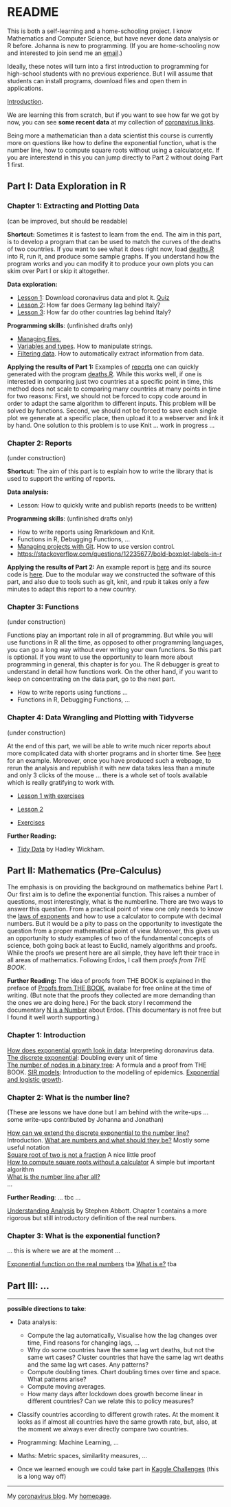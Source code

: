 # README

This is both a self-learning and a home-schooling project. I know Mathematics and Computer Science, but have never done data analysis or R before. Johanna is new to programming. (If you are home-schooling now and interested to join  send me an [email](mailto:alexhkurz@gmail.com?subject=coronavirus-in-R).)

Ideally, these notes will turn into a first  introduction to programming for high-school students with no previous experience. But I will assume that students can install programs, download files and open them in applications.

[Introduction](intro.md).

We are learning this from scratch, but if you want to see how far we got by now, you can see **some recent data** at my collection of [coronavirus links](https://alexhkurz.github.io/notes/covid-19.html).

Being more a mathematician than a data scientist this course is currently more on questions like how to define the exponential function, what is the number line, how to compute square roots without using a calculator,etc. If you are interestend in this you can jump directly to Part 2 without doing Part 1 first.

## Part I: Data Exploration in R

### Chapter 1: Extracting and Plotting Data

(can be improved, but should be readable)

**Shortcut:** Sometimes it is fastest to learn from the end. The aim in this part, is to develop a program that can be used to match the curves of the deaths of two countries. If you want to see what it does right now, load [deaths.R](src/deaths.R) into R, run it, and produce some sample graphs. If you understand how the program works and you can modify it to produce your own plots you can skim over Part I or skip it altogether.

**Data exploration:**

- [Lesson 1](lessons/lesson-01/lesson-01.md): Download coronavirus data and plot it.  [Quiz](lessons/lesson-01/quiz-01.Rmd)  
- [Lesson 2](lessons/lesson-02/lesson-02.md): How far does Germany lag behind Italy?  
- [Lesson 3](lessons/lesson-03/lesson-03.md): How far do other countries lag behind   Italy? 

**Programming skills**: (unfinished drafts only)
- [Managing files.](lessons/lesson-files.md)
- [Variables and types](lessons/lesson-strings.Rmd). How to manipulate strings.
- [Filtering data](lessons/lesson-filter.Rmd). How to automatically extract information from data.

**Applying the results of Part 1:** Examples of [reports](reports/reports.md) one can quickly generated with the program [deaths.R](src/deaths.R). While this works well, if one is interested in comparing just two countries at a specific point in time, this method does not scale to comparing many countries at many points in time for two reasons: First, we should not be forced to copy code around in order to adapt the same algorithm to different inputs. This problem will be solved by functions. Second, we should not be forced to save each single plot we generate at a specific place, then upload it to a webserver and link it by hand. One solution to this problem is to use Knit ... work in progress ...


### Chapter 2: Reports

(under construction)

**Shortcut:** The aim of this part is to explain how to write the library that is used to support the writing of reports.

**Data analysis:**

- Lesson: How to quickly write and publish reports (needs to be written)

**Programming skills**: (unfinished drafts only)
- []() How to write reports using Rmarkdown and Knit.
- Functions in R, Debugging Functions, ... 
- [Managing projects with Git](lessons/lesson-git.md). How to use version control.
- https://stackoverflow.com/questions/12235677/bold-boxplot-labels-in-r


**Applying the results of Part 2:** An example report is [here](https://rpubs.com/alexhkurz/594386) and its source code is [here](https://github.com/alexhkurz/coronavirus-in-R/blob/master/reports/report-Germany-Italy.Rmd). Due to the modular way we constructed the software of this part, and also due to tools such as git, knit, and rpub it takes only a few minutes to adapt this report to a new country.

### Chapter 3: Functions

(under construction)

Functions play an important role in all of programming. But while you will use functions in R all the time, as opposed to other programming languages, you can go a long way without ever writing your own functions. So this part is optional. If you want to use the opportunity to learn more about programming in general, this chapter is for you. The R debugger is great to understand in detail how functions work. On the other hand, if you want to keep on concentrating on the data part, go to the next part. 

- []() How to write reports using functions ... 
- Functions in R, Debugging Functions, ... 

### Chapter 4: Data Wrangling and Plotting with Tidyverse

(under construction)

At the end of this part, we will be able to write much nicer reports about more complicated data with shorter programs and in shorter time. See [here](https://rpubs.com/alexhkurz/600882) for an example. Moreover, once you have produced such a webpage, to rerun the analysis and republish it with new data takes less than a minute and only 3 clicks of the mouse ... there is a whole set of tools available which is really gratifying to work with.


- [Lesson 1 with exercises](https://github.com/alexhkurz/coronavirus-in-R/blob/master/lessons/lesson-data-wrangling.Rmd)

- [Lesson 2](https://github.com/alexhkurz/coronavirus-in-R/blob/master/lessons/lesson-data-wrangling-2.Rmd)

- [Exercises](exercises-I.4.md)

**Further Reading:**

- [Tidy Data](http://www.jstatsoft.org/v59/i10/paper) by Hadley Wickham.


## Part II: Mathematics (Pre-Calculus)

The emphasis is on providing the background on mathematics behine Part I. Our first aim is to define the exponential function. This raises a number of questions, most interestingly, what is the numberline. There are two ways to answer this question. From a practical point of view one only needs to know the [laws of exponents]() and how to use a calculator to compute with decimal numbers. But it would be a pity to pass on the opportunity to investigate the question from a proper mathematical point of view. Moreover, this gives us an opportunity to study examples of two of the fundamental concepts of science, both going back at least to Euclid, namely algorithms and proofs. While the proofs we present here are all simple, they have left their trace in all areas of mathematics. Following Erdos, I call them *proofs from THE BOOK*.

**Further Reading:** The idea of proofs from THE BOOK is explained in the preface of [Proofs from THE BOOK](https://link.springer.com/book/10.1007%2F978-3-662-57265-8), availabe for free online at the time of writing. (But note that the proofs they collected are more demanding than the ones we are doing here.) For the back story I recommend the documentary [N  is a Number](https://vimeo.com/ondemand/nisanumber) about Erdos. (This documentary is not free but I found it well worth supporting.) 

### Chapter 1: Introduction

[How does exponential growth look in data](lessons/maths-01.md): Interpreting doronavirus data.
[The discrete exponential](https://hackmd.io/OiwWCSfzQTmPgUBK_MMgnA): Doubling every unit of time  
[The number of nodes in a binary tree](https://hackmd.io/RSPGDf-GRPaBGyj3jHzkmQ): A formula and a proof from THE BOOK.
[SIR models](lessons/maths-04.md): Introduction to the modelling of epidemics.
[Exponential and logistic growth](https://www.youtube.com/watch?v=Kas0tIxDvrg).

### Chapter 2: What is the number line?

(These are lessons we have done but I am behind with the write-ups ... some write-ups contributed by Johanna and Jonathan)

[How can we extend the discrete exponential to the number line?](https://hackmd.io/9_pqgfjESP-IzQdSZuu4Xg) Introduction.
[What are numbers and what should they be?](https://hackmd.io/bKz_ly_6S5CY6_j_j3OHqw) Mostly some useful notation  
[Square root of two is not a fraction](https://hackmd.io/ETSe5OjEQve8cXpq9lVNHA) A nice little proof  
[How to compute square roots without a calculator](https://hackmd.io/Z7RPmhptSwK8Jt82lLF8pQ) A simple but important algorithm  
[What is the number line after all?](https://hackmd.io/2Uno7NcsR4S3tTLwx8GA5w)  
...

**Further Reading**: ... tbc ...

[Understanding Analysis](https://link.springer.com/content/pdf/10.1007%2F978-1-4939-2712-8.pdf) by Stephen Abbott. Chapter 1 contains a more rigorous but still introductory definition of the real numbers.

### Chapter 3: What is the exponential function?

... this is where we are at the moment ...

[Exponential function on the real numbers]() tba
[What is e?]() tba

## Part III: ...

---

**possible directions to take**:

- Data analysis: 
  - Compute the lag automatically, Visualise how the lag changes over time, Find reasons for changing lags, ...
  - Why do some countries have the same lag wrt deaths, but not the same wrt cases? Cluster countries that have the same lag wrt deaths and the same lag wrt cases. Any patterns?
  - Compute doubling times. Chart doubling times over time and space. What patterns arise?
  - Compute moving averages.
  - How many days after lockdown does growth become linear in different countries? Can we relate this to policy measures?

- Classify countries according to different growth rates. At the moment it looks as if almost all countries have the same growth rate, but, also, at the moment we always ever directly compare two countries.

- Programming: Machine Learning, ...

- Maths: Metric spaces, similarlity measures, ...

- Once we learned enough we could take part in [Kaggle Challenges](https://www.kaggle.com/covid19) (this is a long way off)

---

My [coronavirus blog](https://alexhkurz.github.io/notes/covid-19.html).
My [homepage](https://alexhkurz.github.io).

